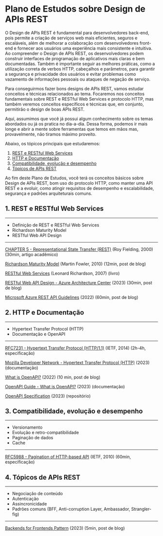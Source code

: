 # Plano de Estudos sobre Design de APIs REST

O Design de APIs REST é fundamental para desenvolvedores back-end, pois permite a criação de serviços web mais eficientes, seguros e escaláveis, além de melhorar a colaboração com desenvolvedores front-end e fornecer aos usuários uma experiência mais consistente e intuitiva. Ao compreender o Design de APIs REST, os desenvolvedores podem construir interfaces de programação de aplicativos mais claras e bem documentadas. Também é importante seguir as melhores práticas, como a utilização correta de verbos HTTP, cabeçalhos e parâmetros, para garantir a segurança e privacidade dos usuários e evitar problemas como vazamento de informações pessoais ou ataques de negação de serviço.

Para conseguirmos fazer bons designs de APIs REST, vamos estudar conceitos e técnicas relacionados ao tema. Focaremos nos conceitos fundamentais sobre REST e RESTful Web Services e protocolo HTTP, mas também veremos conceitos específicos e técnicas que, em conjunto, permitirão o design de boas APIs REST.

Aqui, assumimos que você já possui algum conhecimento sobre os temas abordados ou já os pratica no dia-a-dia. Dessa forma, podemos ir mais longe e abrir a mente sobre ferramentas que temos em mãos mas, provavelmente, não tiramos máximo proveito.

Abaixo, os tópicos principais que estudaremos:

1. [REST e RESTful Web Services](#1-rest-e-restful-web-services)
2. [HTTP e Documentação](#2-http-e-documentação)
3. [Compatibilidade, evolução e desempenho](#3-compatibilidade-evolução-e-desempenho)
4. [Tópicos de APIs REST](#4-tópicos-de-apis-rest)

Ao fim deste Plano de Estudos, você terá os conceitos básicos sobre Design de APIs REST, bom uso do protocolo HTTP, como manter uma API REST e a evoluir, como atingir requisitos de desempenho e escalabilidade, segurança e padrões arquiteturais comuns.


## 1. REST e RESTful Web Services

---
* Definição de REST e RESTful Web Services
* Richardson Maturity Model
* RESTful Web API Design
---

[CHAPTER 5 - Representational State Transfer (REST)](https://www.ics.uci.edu/~fielding/pubs/dissertation/rest_arch_style.htm) (Roy Fielding, 2000) (30min, artigo acadêmico)

[Richardson Maturity Model](https://martinfowler.com/articles/richardsonMaturityModel.html) (Martin Fowler, 2010) (12min, post de blog)

[RESTful Web Services](https://www.amazon.com.br/RESTful-Web-Services-Leonard-Richardson/dp/0596529260) (Leonard Richardson, 2007) (livro)

[RESTful Web API Design - Azure Architecture Center](https://learn.microsoft.com/en-us/azure/architecture/best-practices/api-design) (2023) (30min, post de blog)

[Microsoft Azure REST API Guidelines](https://github.com/microsoft/api-guidelines/blob/vNext/azure/Guidelines.md) (2022) (60min, post de blog)


## 2. HTTP e Documentação

---
* Hypertext Transfer Protocol (HTTP)
* Documentação e OpenAPI
---

[RFC7231 - Hypertext Transfer Protocol (HTTP/1.1)](https://www.rfc-editor.org/rfc/rfc7231) (IETF, 2014) (2h-4h, especificação)

[Mozilla Developer Network - Hypertext Transfer Protocol (HTTP)](https://developer.mozilla.org/en-US/docs/Web/HTTP) (2023) (documentação)

[What is OpenAPI?](https://www.openapis.org/what-is-openapi) (2022) (10 min, post de blog)

[OpenAPI Guide - What is OpenAPI?](https://swagger.io/docs/specification/about/) (2023) (documentação)

[OpenAPI Specification](https://github.com/OAI/OpenAPI-Specification) (2023) (repositório)


## 3. Compatibilidade, evolução e desempenho

---
* Versionamento
* Evolução e retro-compatibilidade
* Paginação de dados
* Cache
---

[RFC5988 - Pagination of HTTP-based API](https://www.rfc-editor.org/rfc/rfc5988) (IETF, 2010) (60min, especificação)


## 4. Tópicos de APIs REST

---
* Negociação de conteúdo
* Autenticação
* Assincronicidade
* Padrões comuns (BFF, Anti-corruption Layer, Ambassador, Strangler-fig)
---

[Backends for Frontends Pattern](https://learn.microsoft.com/en-us/azure/architecture/patterns/backends-for-frontends) (2023) (5min, post de blog)

